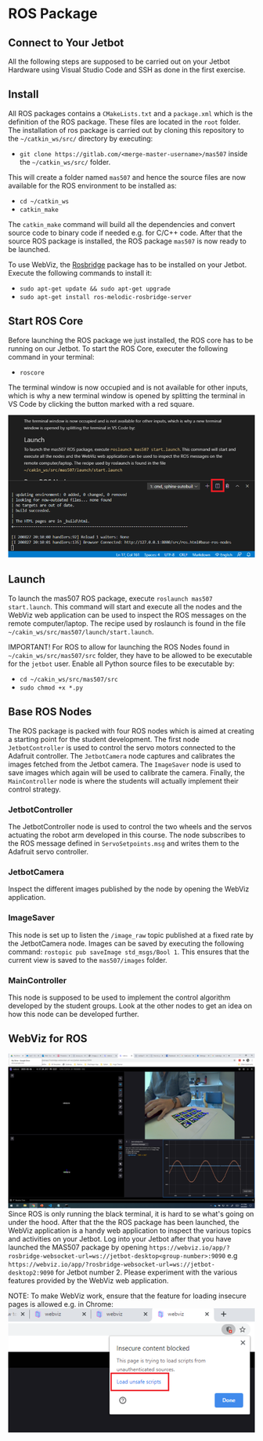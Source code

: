 # ROS Package
## Connect to Your Jetbot
All the following steps are supposed to be carried out on your Jetbot Hardware using Visual Studio Code and SSH as done in the first exercise.

## Install
All ROS packages contains a `CMakeLists.txt` and a `package.xml` which is the definition of the ROS package. These files are located in the `root` folder. The installation of  ros package is carried out by cloning this repository to the `~/catkin_ws/src/` directory by executing:
- `git clone https://gitlab.com/<merge-master-username>/mas507` inside the `~/catkin_ws/src/` folder.

This will create a folder named `mas507` and hence the source files are now available for the ROS environment to be installed as:
- `cd ~/catkin_ws`
- `catkin_make`

The `catkin_make` command will build all the dependencies and convert source code to binary code if needed e.g. for C/C++ code. After that the source ROS package is installed, the ROS package `mas507` is now ready to be launched.

To use WebViz, the [Rosbridge](http://wiki.ros.org/rosbridge_suite) package has to be installed on your Jetbot. Execute the following commands to install it:
- `sudo apt-get update && sudo apt-get upgrade`
- `sudo apt-get install ros-melodic-rosbridge-server`

## Start ROS Core
Before launching the ROS package we just installed, the ROS core has to be running on our Jetbot. To start the ROS Core, executer the following command in your terminal:
- `roscore`

The terminal window is now occupied and is not available for other inputs, which is why a new terminal window is opened by splitting the terminal in VS Code by clicking the button marked with a red square.

![](../figs/ros/bash-split.png)

## Launch
To launch the mas507 ROS package, execute `roslaunch mas507 start.launch`. This command will start and execute all the nodes and the WebViz web application can be used to inspect the ROS messages on the remote computer/laptop. The recipe used by roslaunch is found in the file `~/cakin_ws/src/mas507/launch/start.launch`.

IMPORTANT! For ROS to allow for launching the ROS Nodes found in `~/cakin_ws/src/mas507/src` folder, they have to be allowed to be executable for the `jetbot` user. Enable all Python source files to be executable by:
- `cd ~/cakin_ws/src/mas507/src`
- `sudo chmod +x *.py`

## Base ROS Nodes
The ROS package is packed with four ROS nodes which is aimed at creating a starting point for the student development. The first node `JetbotController` is used to control the servo motors connected to the Adafruit controller. The `JetbotCamera` node captures and calibrates the images fetched from the Jetbot camera. The `ImageSaver` node is used to save images which again will be used to calibrate the camera. Finally, the `MainController` node is where the students will actually implement their control strategy.


### JetbotController
The JetbotController node is used to control the two wheels and the servos actuating the robot arm developed in this course. The node subscribes to the ROS message defined in `ServoSetpoints.msg` and writes them to the Adafruit servo controller.

### JetbotCamera
Inspect the different images published by the node by opening the WebViz application.

### ImageSaver
This node is set up to listen the `/image_raw` topic published at a fixed rate by the JetbotCamera node. Images can be saved by executing the following command: `rostopic pub saveImage std_msgs/Bool 1`. This ensures that the current view is saved to the `mas507/images` folder.

### MainController
This node is supposed to be used to implement the control algorithm developed by the student groups. Look at the other nodes to get an idea on how this node can be developed further.

## WebViz for ROS
![](../figs/webviz/webvizExample.png)
Since ROS is only running the black terminal, it is hard to se what's going on under the hood. After that the the ROS package has been launched, the WebViz application is a handy web application to inspect the various topics and activities on your Jetbot. Log into your Jetbot after that you have launched the MAS507 package by opening `https://webviz.io/app/?rosbridge-websocket-url=ws://jetbot-desktop<group-number>:9090` e.g `https://webviz.io/app/?rosbridge-websocket-url=ws://jetbot-desktop2:9090` for Jetbot number 2. Please experiment with the various features provided by the WebViz web application.

NOTE: To make WebViz work, ensure that the feature for loading insecure pages is allowed e.g. in Chrome:
![](../figs/webviz/loadUnsafeWebpageChrome.png)

